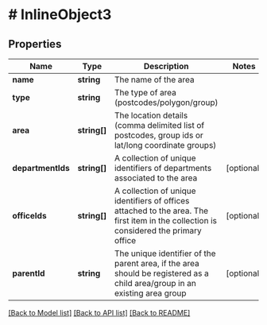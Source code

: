 # # InlineObject3

## Properties

Name | Type | Description | Notes
------------ | ------------- | ------------- | -------------
**name** | **string** | The name of the area |
**type** | **string** | The type of area (postcodes/polygon/group) |
**area** | **string[]** | The location details (comma delimited list of postcodes, group ids or lat/long coordinate groups) |
**departmentIds** | **string[]** | A collection of unique identifiers of departments associated to the area | [optional]
**officeIds** | **string[]** | A collection of unique identifiers of offices attached to the area. The first item in the collection is considered the primary office | [optional]
**parentId** | **string** | The unique identifier of the parent area, if the area should be registered as a child area/group in an existing area group | [optional]

[[Back to Model list]](../../README.md#models) [[Back to API list]](../../README.md#endpoints) [[Back to README]](../../README.md)
